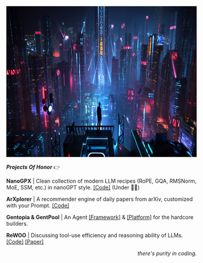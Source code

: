 
<div align='center'>
  <img height=400 width=1000 src='https://github.com/billxbf/billxbf/blob/main/arasaka_bkgd.jpg?raw=true' />
</div>

***Projects Of Honor*** 👉 

**NanoGPX** | Clean collection of modern LLM recipes (RoPE, GQA, RMSNorm, MoE, SSM, etc.) in nanoGPT style. [[Code]](https://github.com/billxbf/nanoGPX) (Under 👷‍♂️)

**ArXplorer** | A recommender engine of daily papers from arXiv, customized with your Prompt. [[Code]](https://github.com/billxbf/arxplorer)

**Gentopia & GentPool** | An Agent [[Framework]](https://github.com/Gentopia-AI/Gentopia) & [[Platform]](https://github.com/Gentopia-AI/GentPool) for the hardcore builders.

**ReWOO** | Discussing tool-use efficiency and reasoning ability of LLMs. [[Code]](https://github.com/billxbf/ReWOO) [[Paper]](https://arxiv.org/abs/2305.18323#:~:text=ReWOO%3A%20Decoupling%20Reasoning%20from%20Observations%20for%20Efficient%20Augmented%20Language%20Models,-Binfeng%20Xu%2C%20Zhiyuan&text=Augmented%20Language%20Models%20(ALMs)%20blend,knowledge%20retrieval%20and%20action%20execution.)




<div align='right'>
  <i>there's purity in coding.</i>
</div>
